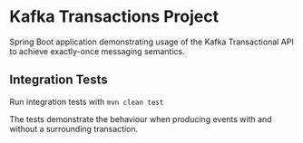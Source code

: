 # Kafka Transactions Project

Spring Boot application demonstrating usage of the Kafka Transactional API to achieve exactly-once messaging semantics.

## Integration Tests

Run integration tests with `mvn clean test`

The tests demonstrate the behaviour when producing events with and without a surrounding transaction.
